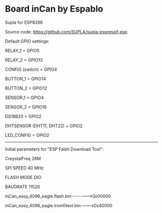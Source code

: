 # Board inCan by Espablo
Supla for ESP8266


Source code: https://github.com/SUPLA/supla-espressif-esp



Default GPIO settings:

RELAY_1 = GPIO5

RELAY_2 = GPIO13

CONFIG (switch) = GPIO4
	
BUTTON_1 = GPIO14

BUTTON_2 = GPIO12

SENSOR_1 = GPIO4

SENSOR_2 = GPIO16

DS18B20 = GPIO2


DHTSENSOR (DHT11, DHT22) = GPIO2

LED_CONFIG = GPIO2

-------------------------------------------------

Initial parameters for "ESP Falsh Download Tool":

CreystalFreq 26M

SPI SPEED 40 MHz

FLASH MODE DIO

BAUDRATE 11520

inCan_easy_4096_eagle.flash.bin-------->0x00000

inCan_easy_4096_eagle.irom0text.bin---->0x40000

